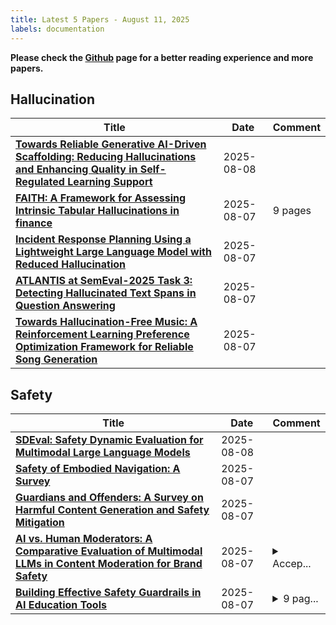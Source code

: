 ```yaml
---
title: Latest 5 Papers - August 11, 2025
labels: documentation
---
```

**Please check the [Github](https://github.com/dingyue772/DailyArxiv) page for a better reading experience and more papers.**

## Hallucination
| **Title** | **Date** | **Comment** |
| --- | --- | --- |
| **[Towards Reliable Generative AI-Driven Scaffolding: Reducing Hallucinations and Enhancing Quality in Self-Regulated Learning Support](http://arxiv.org/abs/2508.05929v1)** | 2025-08-08 |  |
| **[FAITH: A Framework for Assessing Intrinsic Tabular Hallucinations in finance](http://arxiv.org/abs/2508.05201v1)** | 2025-08-07 | 9 pages |
| **[Incident Response Planning Using a Lightweight Large Language Model with Reduced Hallucination](http://arxiv.org/abs/2508.05188v1)** | 2025-08-07 |  |
| **[ATLANTIS at SemEval-2025 Task 3: Detecting Hallucinated Text Spans in Question Answering](http://arxiv.org/abs/2508.05179v1)** | 2025-08-07 |  |
| **[Towards Hallucination-Free Music: A Reinforcement Learning Preference Optimization Framework for Reliable Song Generation](http://arxiv.org/abs/2508.05011v1)** | 2025-08-07 |  |

## Safety
| **Title** | **Date** | **Comment** |
| --- | --- | --- |
| **[SDEval: Safety Dynamic Evaluation for Multimodal Large Language Models](http://arxiv.org/abs/2508.06142v1)** | 2025-08-08 |  |
| **[Safety of Embodied Navigation: A Survey](http://arxiv.org/abs/2508.05855v1)** | 2025-08-07 |  |
| **[Guardians and Offenders: A Survey on Harmful Content Generation and Safety Mitigation](http://arxiv.org/abs/2508.05775v1)** | 2025-08-07 |  |
| **[AI vs. Human Moderators: A Comparative Evaluation of Multimodal LLMs in Content Moderation for Brand Safety](http://arxiv.org/abs/2508.05527v1)** | 2025-08-07 | <details><summary>Accep...</summary><p>Accepted to the Computer Vision in Advertising and Marketing (CVAM) workshop at ICCV 2025</p></details> |
| **[Building Effective Safety Guardrails in AI Education Tools](http://arxiv.org/abs/2508.05360v1)** | 2025-08-07 | <details><summary>9 pag...</summary><p>9 pages, published in proceedings of International Conference on Artificial Intelligence in Education (AIED) 2025: Posters and Late Breaking Results, Workshops and Tutorials, Industry and Innovation Tracks, Practitioners, Doctoral Consortium, Blue Sky, and WideAIED</p></details> |

